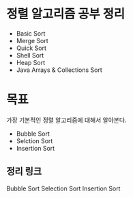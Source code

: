 # 정렬 알고리즘 공부 정리
- Basic Sort
- Merge Sort
- Quick Sort 
- Shell Sort
- Heap Sort
- Java Arrays & Collections Sort 

# 목표
가장 기본적인 정렬 알고리즘에 대해서 알아본다.
- Bubble Sort
- Selction Sort
- Insertion Sort

## 정리 링크
Bubble Sort
Selection Sort
Insertion Sort
